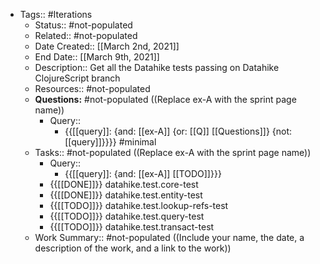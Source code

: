 - Tags:: #Iterations
    - Status:: #not-populated
    - Related:: #not-populated
    - Date Created:: [[March 2nd, 2021]]
    - End Date:: [[March 9th, 2021]]
    - Description:: Get all the Datahike tests passing on Datahike ClojureScript branch
    - Resources:: #not-populated
    - **Questions:** #not-populated ((Replace ex-A with the sprint page name))
        - Query::
            - {{[[query]]: {and: [[ex-A]] {or: [[Q]] [[Questions]]}  {not: [[query]]}}}} #minimal
    - Tasks:: #not-populated ((Replace ex-A with the sprint page name))
        - Query::
            - {{[[query]]: {and: [[ex-A]] [[TODO]]}}}
        - {{[[DONE]]}} datahike.test.core-test
        - {{[[DONE]]}} datahike.test.entity-test
        - {{[[TODO]]}} datahike.test.lookup-refs-test
        - {{[[TODO]]}} datahike.test.query-test
        - {{[[TODO]]}} datahike.test.transact-test
    - Work Summary:: #not-populated ((Include your name, the date, a description of the work, and a link to the work))
